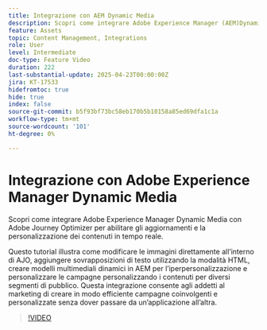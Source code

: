 ```yaml
---
title: Integrazione con AEM Dynamic Media
description: Scopri come integrare Adobe Experience Manager (AEM)Dynamic Media con Adobe Journey Optimizer (AJO) per abilitare gli aggiornamenti e la personalizzazione dei contenuti in tempo reale.
feature: Assets
topic: Content Management, Integrations
role: User
level: Intermediate
doc-type: Feature Video
duration: 222
last-substantial-update: 2025-04-23T00:00:00Z
jira: KT-17533
hidefromtoc: true
hide: true
index: false
source-git-commit: b5f93bf73bc58eb170b5b10158a85ed69dfa1c1a
workflow-type: tm+mt
source-wordcount: '101'
ht-degree: 0%

---
```



# Integrazione con Adobe Experience Manager Dynamic Media

Scopri come integrare Adobe Experience Manager Dynamic Media con Adobe Journey Optimizer per abilitare gli aggiornamenti e la personalizzazione dei contenuti in tempo reale.

Questo tutorial illustra come modificare le immagini direttamente all’interno di AJO, aggiungere sovrapposizioni di testo utilizzando la modalità HTML, creare modelli multimediali dinamici in AEM per l’iperpersonalizzazione e personalizzare le campagne personalizzando i contenuti per diversi segmenti di pubblico. Questa integrazione consente agli addetti al marketing di creare in modo efficiente campagne coinvolgenti e personalizzate senza dover passare da un’applicazione all’altra.

>[!VIDEO](https://video.tv.adobe.com/v/3457695/?learn=on&enablevpops)
